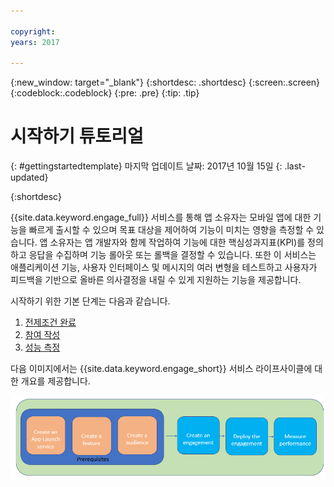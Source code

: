 ```yaml
---

copyright:
years: 2017

---
```


{:new_window: target="_blank"}
{:shortdesc: .shortdesc}
{:screen:.screen}
{:codeblock:.codeblock}
{:pre: .pre}
{:tip: .tip}

# 시작하기 튜토리얼
{: #gettingstartedtemplate}
마지막 업데이트 날짜: 2017년 10월 15일
{: .last-updated}

{:shortdesc}


{{site.data.keyword.engage_full}} 서비스를 통해 앱 소유자는 모바일 앱에 대한 기능을 빠르게 출시할 수 있으며 목표 대상을 제어하여 기능이 미치는 영향을 측정할 수 있습니다. 앱 소유자는 앱 개발자와 함께 작업하여 기능에 대한 핵심성과지표(KPI)를 정의하고 응답을 수집하며 기능 롤아웃 또는 롤백을 결정할 수 있습니다. 또한 이 서비스는 애플리케이션 기능, 사용자 인터페이스 및 메시지의 여러 변형을 테스트하고 사용자가 피드백을 기반으로 올바른 의사결정을 내릴 수 있게 지원하는 기능을 제공합니다. 


시작하기 위한 기본 단계는 다음과 같습니다.

1. [전제조건 완료](/docs/services/app-launch/app_prerequisites.html)
1. [참여 작성](/docs/services/app-launch/app_feature_toggle.html)
2. [성능 측정](/docs/services/app-launch/app_measure_performance.html)


다음 이미지에서는 {{site.data.keyword.engage_short}} 서비스 라이프사이클에 대한 개요를 제공합니다.

![Cognitive Engage 개요](images/applaunch_overview.gif)


  












